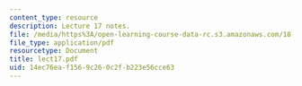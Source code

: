 ```yaml
---
content_type: resource
description: Lecture 17 notes.
file: /media/https%3A/open-learning-course-data-rc.s3.amazonaws.com/18-409-behavior-of-algorithms-spring-2002/14ec76eaf1569c260c2fb223e56cce63_lect17.pdf
file_type: application/pdf
resourcetype: Document
title: lect17.pdf
uid: 14ec76ea-f156-9c26-0c2f-b223e56cce63
---
```

